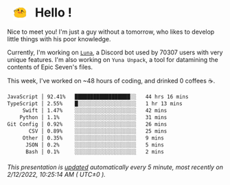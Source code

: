 <h1>   <img src="./spoink.gif" style="vertical-align:middle;" width="30px">   Hello ! </h1>

Nice to meet you! I'm just a guy without a tomorrow, who likes to develop little things with his poor knowledge.

Currently, I'm working on <a href='https://github.com/Asgarrrr/Luna'>`Luna`</a>, a Discord bot used by 70307 users with very unique features. I'm also working on `Yuna Unpack`, a tool for datamining the contents of Epic Seven's files.

This week, I've worked on ~48 hours of coding, and drinked 0 coffees ☕.

```
JavaScript │ 92.41%   ██████████████████░░   44 hrs 16 mins
TypeScript │ 2.55%    █░░░░░░░░░░░░░░░░░░░   1 hr 13 mins
     Swift │ 1.47%    ░░░░░░░░░░░░░░░░░░░░   42 mins
    Python │ 1.1%     ░░░░░░░░░░░░░░░░░░░░   31 mins
Git Config │ 0.92%    ░░░░░░░░░░░░░░░░░░░░   26 mins
       CSV │ 0.89%    ░░░░░░░░░░░░░░░░░░░░   25 mins
     Other │ 0.35%    ░░░░░░░░░░░░░░░░░░░░   9 mins
      JSON │ 0.2%     ░░░░░░░░░░░░░░░░░░░░   5 mins
      Bash │ 0.1%     ░░░░░░░░░░░░░░░░░░░░   2 mins
```

###### This presentation is [updated](https://github.com/Asgarrrr) automatically every 5 minute, most recently on 2/12/2022, 10:25:14 AM ( UTC±0 ).